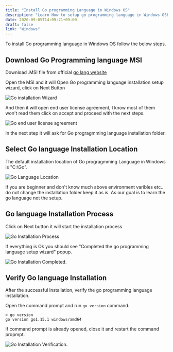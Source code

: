 ```yaml
---
title: "Install Go programming Language in Windows OS"
description: "Learn How to setup go programming language in Windows OSEnvironment"
date: 2020-09-05T14:09:21+09:00
draft: false
link: "Windows"
---
```


To install Go programming language in Windows OS follow the below steps.

## Download Go Programming language MSI

Download .MSI file from official [go lang website](https://golang.org/dl/go1.15.1.windows-amd64.msi)

Open the MSI and it will Open Go programming language installation setup wizard, click on Next Button

![Go installation Wizard](/images/install/goInstall1.png)

And then it will open end user license agreement, I know most of them won't read them click on accept and proceed with the next steps.

![Go end user license agreement](/images/install/goInstall2.png)

In the next step it will ask for Go progragmming language installation folder.

## Select Go language Installation Location

The default installation location of Go progragmming Language in Windows is "C:\Go".

![Go Language Location](/images/install/goinstalllocation.png)

If you are beginner and don't know much above environment varibles etc.. do not change the installation folder keep it as is. As our goal is to learn the go language not the setup.

## Go language Installation Process

Click on Next button it will start the installation process 

![Go Installation Process](/images/install/golanginstallprocess.png)

If everything is Ok you should see "Completed the go programming language setup wizard" popup. 

![Go Installation Completed](/images/install/golanginstallFinish.png).

## Verify Go language Installation

After the successful installation, verify the go programming language installation.

Open the command prompt and run `go version` command.

```
> go version
go version go1.15.1 windows/amd64
```

If command prompt is already opened, close it and restart the command propmpt.

![Go Installation Verification](/images/install/goVerify.png).
